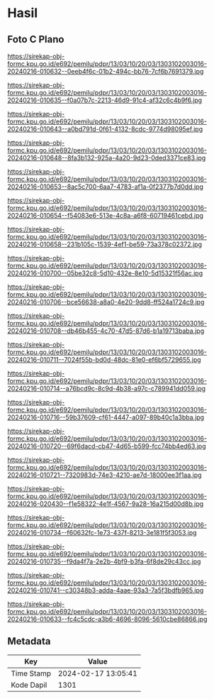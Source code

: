 # Hasil

## Foto C Plano

https://sirekap-obj-formc.kpu.go.id/e692/pemilu/pdpr/13/03/10/20/03/1303102003016-20240216-010632--0eeb4f6c-01b2-494c-bb76-7cf6b7691379.jpg

https://sirekap-obj-formc.kpu.go.id/e692/pemilu/pdpr/13/03/10/20/03/1303102003016-20240216-010635--f0a07b7c-2213-46d9-91c4-af32c6c4b9f6.jpg

https://sirekap-obj-formc.kpu.go.id/e692/pemilu/pdpr/13/03/10/20/03/1303102003016-20240216-010643--a0bd791d-0f61-4132-8cdc-9774d98095ef.jpg

https://sirekap-obj-formc.kpu.go.id/e692/pemilu/pdpr/13/03/10/20/03/1303102003016-20240216-010648--8fa3b132-925a-4a20-9d23-0ded3371ce83.jpg

https://sirekap-obj-formc.kpu.go.id/e692/pemilu/pdpr/13/03/10/20/03/1303102003016-20240216-010653--8ac5c700-6aa7-4783-af1a-0f2377b7d0dd.jpg

https://sirekap-obj-formc.kpu.go.id/e692/pemilu/pdpr/13/03/10/20/03/1303102003016-20240216-010654--f54083e6-513e-4c8a-a6f8-60719461cebd.jpg

https://sirekap-obj-formc.kpu.go.id/e692/pemilu/pdpr/13/03/10/20/03/1303102003016-20240216-010658--231b105c-1539-4ef1-be59-73a378c02372.jpg

https://sirekap-obj-formc.kpu.go.id/e692/pemilu/pdpr/13/03/10/20/03/1303102003016-20240216-010700--05be32c8-5d10-432e-8e10-5d15321f56ac.jpg

https://sirekap-obj-formc.kpu.go.id/e692/pemilu/pdpr/13/03/10/20/03/1303102003016-20240216-010706--bce56638-a8a0-4e20-9dd8-ff524a1724c9.jpg

https://sirekap-obj-formc.kpu.go.id/e692/pemilu/pdpr/13/03/10/20/03/1303102003016-20240216-010708--db46b455-4c70-47d5-87d6-b1a19713baba.jpg

https://sirekap-obj-formc.kpu.go.id/e692/pemilu/pdpr/13/03/10/20/03/1303102003016-20240216-010711--7024f55b-bd0d-48dc-81e0-ef6bf5729655.jpg

https://sirekap-obj-formc.kpu.go.id/e692/pemilu/pdpr/13/03/10/20/03/1303102003016-20240216-010714--a76bcd9c-8c9d-4b38-a97c-c789941dd059.jpg

https://sirekap-obj-formc.kpu.go.id/e692/pemilu/pdpr/13/03/10/20/03/1303102003016-20240216-010716--59b37609-cf61-4447-a097-89b40c1a3bba.jpg

https://sirekap-obj-formc.kpu.go.id/e692/pemilu/pdpr/13/03/10/20/03/1303102003016-20240216-010720--69f6dacd-cb47-4d65-b599-fcc74bb4ed63.jpg

https://sirekap-obj-formc.kpu.go.id/e692/pemilu/pdpr/13/03/10/20/03/1303102003016-20240216-010721--7320983d-74e3-4210-ae7d-18000ee3f1aa.jpg

https://sirekap-obj-formc.kpu.go.id/e692/pemilu/pdpr/13/03/10/20/03/1303102003016-20240216-020430--f1e58322-4e1f-4567-9a28-16a215d00d8b.jpg

https://sirekap-obj-formc.kpu.go.id/e692/pemilu/pdpr/13/03/10/20/03/1303102003016-20240216-010734--f60632fc-1e73-437f-8213-3e181f5f3053.jpg

https://sirekap-obj-formc.kpu.go.id/e692/pemilu/pdpr/13/03/10/20/03/1303102003016-20240216-010735--f9da4f7a-2e2b-4bf9-b3fa-6f8de29c43cc.jpg

https://sirekap-obj-formc.kpu.go.id/e692/pemilu/pdpr/13/03/10/20/03/1303102003016-20240216-010741--c30348b3-adda-4aae-93a3-7a5f3bdfb965.jpg

https://sirekap-obj-formc.kpu.go.id/e692/pemilu/pdpr/13/03/10/20/03/1303102003016-20240216-010633--fc4c5cdc-a3b6-4696-8096-5610cbe86866.jpg


## Metadata

| Key        | Value               |
| ---------- | ------------------- |
| Time Stamp | 2024-02-17 13:05:41 |
| Kode Dapil | 1301                |



